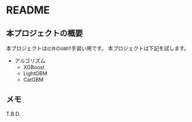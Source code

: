 # README

## 本プロジェクトの概要

本プロジェクトは`辻井`の`GBDT`手習い用です。
本プロジェクトは下記を試します。

* アルゴリズム
  * XGBoost
  * LightGBM
  * CatGBM

## メモ

T.B.D.
